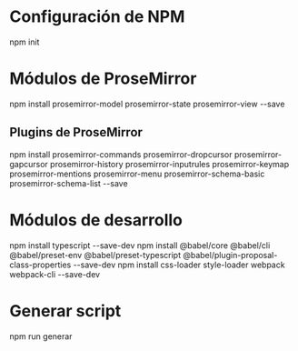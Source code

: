 # Configuración de NPM
npm init

# Módulos de ProseMirror
npm install prosemirror-model prosemirror-state prosemirror-view --save

## Plugins de ProseMirror
npm install prosemirror-commands prosemirror-dropcursor prosemirror-gapcursor prosemirror-history prosemirror-inputrules prosemirror-keymap prosemirror-mentions prosemirror-menu prosemirror-schema-basic prosemirror-schema-list --save

# Módulos de desarrollo
npm install typescript --save-dev
npm install @babel/core @babel/cli @babel/preset-env @babel/preset-typescript @babel/plugin-proposal-class-properties --save-dev
npm install css-loader style-loader webpack webpack-cli --save-dev

# Generar script
npm run generar